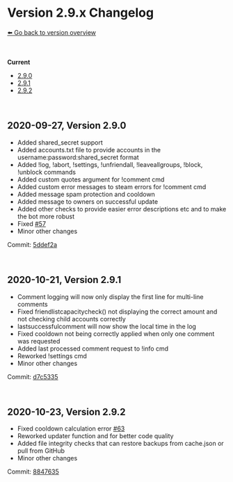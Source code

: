 # Version 2.9.x Changelog
[⬅️ Go back to version overview](../version_changelogs.md)

&nbsp;

**Current**  
- [2.9.0](#2.9.0)
- [2.9.1](#2.9.1)
- [2.9.2](#2.9.2)
  
&nbsp;

<a id="2.9.0"></a>

## 2020-09-27, Version 2.9.0
- Added shared_secret support
- Added accounts.txt file to provide accounts in the username:password:shared_secret format
- Added !log, !abort, !settings, !unfriendall, !leaveallgroups, !block, !unblock commands
- Added custom quotes argument for !comment cmd
- Added custom error messages to steam errors for !comment cmd
- Added message spam protection and cooldown
- Added message to owners on successful update
- Added other checks to provide easier error descriptions etc and to make the bot more robust
- Fixed [#57](https://github.com/HerrEurobeat/steam-comment-service-bot/issues/57)
- Minor other changes

Commit: [5ddef2a](https://github.com/HerrEurobeat/steam-comment-service-bot/commit/5ddef2a)

&nbsp;

<a id="2.9.1"></a>

## **2020-10-21, Version 2.9.1**
- Comment logging will now only display the first line for multi-line comments
- Fixed friendlistcapacitycheck() not displaying the correct amount and not checking child accounts correctly
- lastsuccessfulcomment will now show the local time in the log
- Fixed cooldown not being correctly applied when only one comment was requested
- Added last processed comment request to !info cmd
- Reworked !settings cmd
- Minor other changes

Commit: [d7c5335](https://github.com/HerrEurobeat/steam-comment-service-bot/commit/d7c5335)

&nbsp;

<a id="2.9.2"></a>

## **2020-10-23, Version 2.9.2**
- Fixed cooldown calculation error [#63](https://github.com/HerrEurobeat/steam-comment-service-bot/issues/63)
- Reworked updater function and for better code quality
- Added file integrity checks that can restore backups from cache.json or pull from GitHub
- Minor other changes

Commit: [8847635](https://github.com/HerrEurobeat/steam-comment-service-bot/commit/8847635)